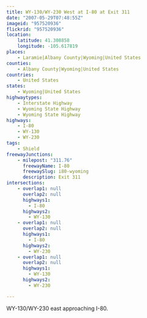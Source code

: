 ```yaml
---
title: WY-130/WY-230 West at I-80 at Exit 311
date: "2007-05-29T07:48:55Z"
imageid: "957520936"
flickrid: "957520936"
location:
    latitude: 41.308858
    longitude: -105.617819
places:
    - Laramie|Albany County|Wyoming|United States
counties:
    - Albany County|Wyoming|United States
countries:
    - United States
states:
    - Wyoming|United States
highwaytypes:
    - Interstate Highway
    - Wyoming State Highway
    - Wyoming State Highway
highways:
    - I-80
    - WY-130
    - WY-230
tags:
    - Shield
freewayJunctions:
    - milepost: "311.76"
      freewayName: I-80
      freewaySlug: i80-wyoming
      description: Exit 311
intersections:
    - overlap1: null
      overlap2: null
      highways1:
        - I-80
      highways2:
        - WY-130
    - overlap1: null
      overlap2: null
      highways1:
        - I-80
      highways2:
        - WY-230
    - overlap1: null
      overlap2: null
      highways1:
        - WY-130
      highways2:
        - WY-230

---
```

WY-130/WY-230 east approaching I-80.